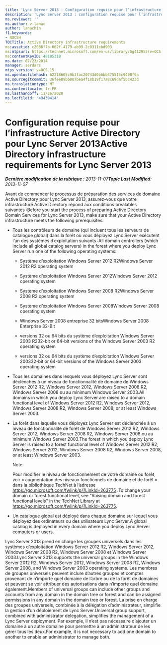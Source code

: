 ```yaml
---
title: 'Lync Server 2013 : Configuration requise pour l’infrastructure Active Directory'
description: 'Lync Server 2013 : configuration requise pour l’infrastructure Active Directory.'
ms.reviewer: ''
ms.author: v-lanac
author: lanachin
f1.keywords:
- NOCSH
TOCTitle: Active Directory infrastructure requirements
ms:assetid: c2086f7b-662f-4179-ab99-2c0311ebd903
ms:mtpsurl: https://technet.microsoft.com/en-us/library/Gg412955(v=OCS.15)
ms:contentKeyID: 48185318
ms.date: 07/23/2014
manager: serdars
mtps_version: v=OCS.15
ms.openlocfilehash: 62218605c9b3fac20743d0b6bb475515c9498f9a
ms.sourcegitcommit: 36fee89bb887bea4f18b19f17a8c69daf5bc423d
ms.translationtype: MT
ms.contentlocale: fr-FR
ms.lasthandoff: 11/26/2020
ms.locfileid: "49439414"
---
```

# <a name="active-directory-infrastructure-requirements-for-lync-server-2013"></a><span data-ttu-id="8d558-103">Configuration requise pour l’infrastructure Active Directory pour Lync Server 2013</span><span class="sxs-lookup"><span data-stu-id="8d558-103">Active Directory infrastructure requirements for Lync Server 2013</span></span>

<div data-xmlns="http://www.w3.org/1999/xhtml">

<div class="topic" data-xmlns="http://www.w3.org/1999/xhtml" data-msxsl="urn:schemas-microsoft-com:xslt" data-cs="https://msdn.microsoft.com/">

<div data-asp="https://msdn2.microsoft.com/asp">



</div>

<div id="mainSection">

<div id="mainBody"><span data-ttu-id="8d558-104">

<span> </span></span><span class="sxs-lookup"><span data-stu-id="8d558-104">

<span> </span></span></span>

<span data-ttu-id="8d558-105">_**Dernière modification de la rubrique :** 2013-11-07_</span><span class="sxs-lookup"><span data-stu-id="8d558-105">_**Topic Last Modified:** 2013-11-07_</span></span>

<span data-ttu-id="8d558-106">Avant de commencer le processus de préparation des services de domaine Active Directory pour Lync Server 2013, assurez-vous que votre infrastructure Active Directory répond aux conditions préalables suivantes :</span><span class="sxs-lookup"><span data-stu-id="8d558-106">Before you start the process of preparing Active Directory Domain Services for Lync Server 2013, make sure that your Active Directory infrastructure meets the following prerequisites:</span></span>

  - <span data-ttu-id="8d558-107">Tous les contrôleurs de domaine (qui incluent tous les serveurs de catalogue global) dans la forêt où vous déployez Lync Server exécutent l’un des systèmes d’exploitation suivants :</span><span class="sxs-lookup"><span data-stu-id="8d558-107">All domain controllers (which include all global catalog servers) in the forest where you deploy Lync Server run one of the following operating systems:</span></span>
    
      - <span data-ttu-id="8d558-108">Système d’exploitation Windows Server 2012 R2</span><span class="sxs-lookup"><span data-stu-id="8d558-108">Windows Server 2012 R2 operating system</span></span>
    
      - <span data-ttu-id="8d558-109">Système d’exploitation Windows Server 2012</span><span class="sxs-lookup"><span data-stu-id="8d558-109">Windows Server 2012 operating system</span></span>
    
      - <span data-ttu-id="8d558-110">Système d’exploitation Windows Server 2008 R2</span><span class="sxs-lookup"><span data-stu-id="8d558-110">Windows Server 2008 R2 operating system</span></span>
    
      - <span data-ttu-id="8d558-111">Système d’exploitation Windows Server 2008</span><span class="sxs-lookup"><span data-stu-id="8d558-111">Windows Server 2008 operating system</span></span>
    
      - <span data-ttu-id="8d558-112">Windows Server 2008 entreprise 32 bits</span><span class="sxs-lookup"><span data-stu-id="8d558-112">Windows Server 2008 Enterprise 32-Bit</span></span>
    
      - <span data-ttu-id="8d558-113">versions 32 ou 64 bits du système d’exploitation Windows Server 2003 R2</span><span class="sxs-lookup"><span data-stu-id="8d558-113">32-bit or 64-bit versions of the Windows Server 2003 R2 operating system</span></span>
    
      - <span data-ttu-id="8d558-114">versions 32 ou 64 bits du système d’exploitation Windows Server 2003</span><span class="sxs-lookup"><span data-stu-id="8d558-114">32-bit or 64-bit versions of the Windows Server 2003 operating system</span></span>

  - <span data-ttu-id="8d558-115">Tous les domaines dans lesquels vous déployez Lync Server sont déclenchés à un niveau de fonctionnalité de domaine de Windows Server 2012 R2, Windows Server 2012, Windows Server 2008 R2, Windows Server 2008 ou au minimum Windows Server 2003.</span><span class="sxs-lookup"><span data-stu-id="8d558-115">All domains in which you deploy Lync Server are raised to a domain functional level of Windows Server 2012 R2, Windows Server 2012, Windows Server 2008 R2, Windows Server 2008, or at least Windows Server 2003.</span></span>

  - <span data-ttu-id="8d558-116">La forêt dans laquelle vous déployez Lync Server est déclenchée à un niveau de fonctionnalité de forêt de Windows Server 2012 R2, Windows Server 2012, Windows Server 2008 R2, Windows Server 2008 ou au minimum Windows Server 2003.</span><span class="sxs-lookup"><span data-stu-id="8d558-116">The forest in which you deploy Lync Server is raised to a forest functional level of Windows Server 2012 R2, Windows Server 2012, Windows Server 2008 R2, Windows Server 2008, or at least Windows Server 2003.</span></span>
    
    <div>
    

    > [!NOTE]  
    > <span data-ttu-id="8d558-117">Pour modifier le niveau de fonctionnement de votre domaine ou forêt, voir « augmentation des niveaux fonctionnels de domaine et de forêt » dans la bibliothèque TechNet à l’adresse <A href="https://go.microsoft.com/fwlink/p/?linkid=263775">https://go.microsoft.com/fwlink/p/?LinkId=263775</A> .</span><span class="sxs-lookup"><span data-stu-id="8d558-117">To change your domain or forest functional level, see "Raising domain and forest functional levels" in the TechNet Library at <A href="https://go.microsoft.com/fwlink/p/?linkid=263775">https://go.microsoft.com/fwlink/p/?LinkId=263775</A>.</span></span>

    
    </div>

  - <span data-ttu-id="8d558-118">Un catalogue global est déployé dans chaque domaine sur lequel vous déployez des ordinateurs ou des utilisateurs Lync Server.</span><span class="sxs-lookup"><span data-stu-id="8d558-118">A global catalog is deployed in every domain where you deploy Lync Server computers or users.</span></span>

<span data-ttu-id="8d558-119">Lync Server 2013 prend en charge les groupes universels dans les systèmes d’exploitation Windows Server 2012 R2, Windows Server 2012, Windows Server 2008 R2, Windows Server 2008 et Windows Server 2003.</span><span class="sxs-lookup"><span data-stu-id="8d558-119">Lync Server 2013 supports the universal groups in the Windows Server 2012 R2, Windows Server 2012, Windows Server 2008 R2, Windows Server 2008, and Windows Server 2003 operating systems.</span></span> <span data-ttu-id="8d558-120">Les membres de groupes universels peuvent inclure d’autres groupes et comptes provenant de n’importe quel domaine de l’arbre ou de la forêt de domaines et peuvent se voir attribuer des autorisations dans n’importe quel domaine également.</span><span class="sxs-lookup"><span data-stu-id="8d558-120">Members of universal groups can include other groups and accounts from any domain in the domain tree or forest and can be assigned permissions in any domain in the domain tree or forest.</span></span> <span data-ttu-id="8d558-121">La prise en charge des groupes universels, combinée à la délégation d’administrateur, simplifie la gestion d’un déploiement de Lync Server.</span><span class="sxs-lookup"><span data-stu-id="8d558-121">Universal group support, combined with administrator delegation, simplifies the management of a Lync Server deployment.</span></span> <span data-ttu-id="8d558-122">Par exemple, il n’est pas nécessaire d’ajouter un domaine à un autre domaine pour permettre à un administrateur de les gérer tous les deux.</span><span class="sxs-lookup"><span data-stu-id="8d558-122">For example, it is not necessary to add one domain to another to enable an administrator to manage both.</span></span>

<span data-ttu-id="8d558-123"></div>

<span> </span>

</div>

</div>

</span><span class="sxs-lookup"><span data-stu-id="8d558-123"></div>

<span> </span>

</div>

</div>

</span></span></div>

